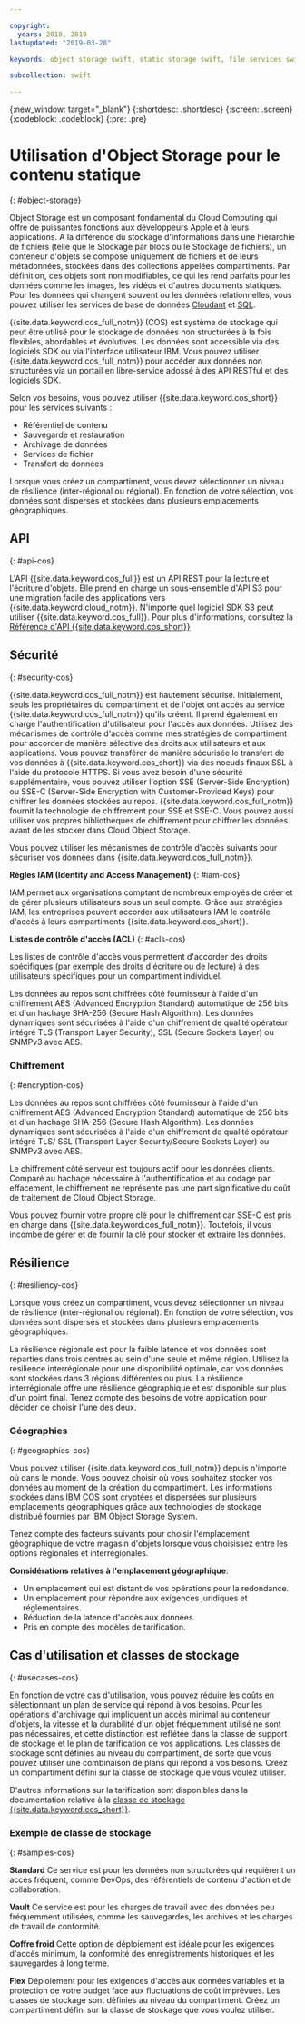 ```yaml
---

copyright:
  years: 2018, 2019
lastupdated: "2019-03-28"

keywords: object storage swift, static storage swift, file services swift, swift storage class, cos swift, swift data encryption, static swift

subcollection: swift

---
```


{:new_window: target="_blank"}
{:shortdesc: .shortdesc}
{:screen: .screen}
{:codeblock: .codeblock}
{:pre: .pre}

# Utilisation d'Object Storage pour le contenu statique
{: #object-storage}

Object Storage est un composant fondamental du Cloud Computing qui offre de puissantes fonctions aux développeurs Apple et à leurs applications. A la différence du stockage d'informations dans une hiérarchie de fichiers (telle que le Stockage par blocs ou le Stockage de fichiers), un conteneur d'objets se compose uniquement de fichiers et de leurs métadonnées, stockées dans des collections appelées compartiments. Par définition, ces objets sont non modifiables, ce qui les rend parfaits pour les données comme les images, les vidéos et d'autres documents statiques. Pour les données qui changent souvent ou les données relationnelles, vous pouvez utiliser les services de base de données [Cloudant](/docs/swift/data?topic=swift-cloudant#cloudant) et [SQL](/docs/swift/data?topic=swift-sql_data#sql_data).

{{site.data.keyword.cos_full_notm}} (COS) est système de stockage qui peut être utilisé pour le stockage de données non structurées à la fois flexibles, abordables et évolutives. Les données sont accessible via des logiciels SDK ou via l'interface utilisateur IBM. Vous pouvez utiliser {{site.data.keyword.cos_full_notm}} pour accéder aux données non structurées via un portail en libre-service adossé à des API RESTful et des logiciels SDK. 

Selon vos besoins, vous pouvez utiliser {{site.data.keyword.cos_short}} pour les services suivants :

* Référentiel de contenu
* Sauvegarde et restauration
* Archivage de données
* Services de fichier
* Transfert de données

Lorsque vous créez un compartiment, vous devez sélectionner un niveau de résilience (inter-régional ou régional). En fonction de votre sélection, vos données sont dispersés et stockées dans plusieurs emplacements géographiques.

## API
{: #api-cos}

L'API {{site.data.keyword.cos_full}} est un API REST pour la lecture et l'écriture d'objets. Elle prend en charge un sous-ensemble d'API S3 pour une migration facile des applications vers {{site.data.keyword.cloud_notm}}. N'importe quel logiciel SDK S3 peut utiliser {{site.data.keyword.cos_full}}. Pour plus d'informations, consultez la [Référence d'API {{site.data.keyword.cos_short}}](/docs/services/cloud-object-storage/api-reference?topic=cloud-object-storage-compatibility-api-about#about-the-ibm-cloud-object-storage-api)

## Sécurité
{: #security-cos}

{{site.data.keyword.cos_full_notm}} est hautement sécurisé. Initialement, seuls les propriétaires du compartiment et de l'objet ont accès au service {{site.data.keyword.cos_full_notm}} qu'ils créent. Il prend également en charge l'authentification d'utilisateur pour l'accès aux données. Utilisez des mécanismes de contrôle d'accès comme mes stratégies de compartiment pour accorder de manière sélective des droits aux utilisateurs et aux applications. Vous pouvez transférer de manière sécurisée le transfert de vos données à {{site.data.keyword.cos_short}} via des noeuds finaux SSL à l'aide du protocole HTTPS. Si vous avez besoin d'une sécurité supplémentaire, vous pouvez utiliser l'option SSE (Server-Side Encryption) ou SSE-C (Server-Side Encryption with Customer-Provided Keys) pour chiffrer les données stockées au repos. {{site.data.keyword.cos_full_notm}} fournit la technologie de chiffrement pour SSE et SSE-C. Vous pouvez aussi utiliser vos propres bibliothèques de chiffrement pour chiffrer les données avant de les stocker dans Cloud Object Storage.

Vous pouvez utiliser les mécanismes de contrôle d'accès suivants pour sécuriser vos données dans {{site.data.keyword.cos_full_notm}}.

**Règles IAM (Identity and Access Management)**
{: #iam-cos}

IAM permet aux organisations comptant de nombreux employés de créer et de gérer plusieurs utilisateurs sous un seul compte. Grâce aux stratégies IAM, les entreprises peuvent accorder aux utilisateurs IAM le contrôle d'accès à leurs compartiments {{site.data.keyword.cos_short}}.

**Listes de contrôle d'accès (ACL)**
{: #acls-cos}

Les listes de contrôle d'accès vous permettent d'accorder des droits spécifiques (par exemple des droits d'écriture ou de lecture) à des utilisateurs spécifiques pour un compartiment individuel.

Les données au repos sont chiffrées côté fournisseur à l'aide d'un chiffrement AES (Advanced Encryption Standard) automatique de 256 bits et d'un hachage SHA-256 (Secure Hash Algorithm). Les données dynamiques sont sécurisées à l'aide d'un chiffrement de qualité opérateur intégré TLS (Transport Layer Security), SSL (Secure Sockets Layer) ou SNMPv3 avec AES.

### Chiffrement
{: #encryption-cos}

Les données au repos sont chiffrées côté fournisseur à l'aide d'un chiffrement AES (Advanced Encryption Standard) automatique de 256 bits et d'un hachage SHA-256 (Secure Hash Algorithm). Les données dynamiques sont sécurisées à l'aide d'un chiffrement de qualité opérateur intégré TLS/ SSL (Transport Layer Security/Secure Sockets Layer) ou SNMPv3 avec AES.

Le chiffrement côté serveur est toujours actif pour les données clients. Comparé au hachage nécessaire à l'authentification et au codage par effacement, le chiffrement ne représente pas une part significative du coût de traitement de Cloud Object Storage.

Vous pouvez fournir votre propre clé pour le chiffrement car SSE-C est pris en charge dans {{site.data.keyword.cos_full_notm}}. Toutefois, il vous incombe de gérer et de fournir la clé pour stocker et extraire les données.

## Résilience
{: #resiliency-cos}

Lorsque vous créez un compartiment, vous devez sélectionner un niveau de résilience (inter-régional ou régional). En fonction de votre sélection, vos données sont dispersés et stockées dans plusieurs emplacements géographiques.

La résilience régionale est pour la faible latence et vos données sont réparties dans trois centres au sein d'une seule et même région. Utilisez la résilience interrégionale pour une disponibilité optimale, car vos données sont stockées dans 3 régions différentes ou plus. La résilience interrégionale offre une résilience géographique et est disponible sur plus d'un point final. Tenez compte des besoins de votre application pour décider de choisir l'une des deux.

### Géographies
{: #geographies-cos}

Vous pouvez utiliser {{site.data.keyword.cos_full_notm}} depuis n'importe où dans le monde. Vous pouvez choisir où vous souhaitez stocker vos données au moment de la création du compartiment. Les informations stockées dans IBM COS sont cryptées et dispersées sur plusieurs emplacements géographiques grâce aux technologies de stockage distribué fournies par IBM Object Storage System. 

Tenez compte des facteurs suivants pour choisir l'emplacement géographique de votre magasin d'objets lorsque vous choisissez entre les options régionales et interrégionales.

**Considérations relatives à l'emplacement géographique**:
* Un emplacement qui est distant de vos opérations pour la redondance.
* Un emplacement pour répondre aux exigences juridiques et réglementaires.
* Réduction de la latence d'accès aux données.
* Pris en compte des modèles de tarification.

## Cas d'utilisation et classes de stockage
{: #usecases-cos}

En fonction de votre cas d'utilisation, vous pouvez réduire les coûts en sélectionnant un plan de service qui répond à vos besoins. Pour les opérations d'archivage qui impliquent un accès minimal au conteneur d'objets, la vitesse et la durabilité d'un objet fréquemment utilisé ne sont pas nécessaires, et cette distinction est reflétée dans la classe de support de stockage et le plan de tarification de vos applications. Les classes de stockage sont définies au niveau du compartiment, de sorte que vous pouvez utiliser une combinaison de plans qui répond à vos besoins. Créez un compartiment défini sur la classe de stockage que vous voulez utiliser.

D'autres informations sur la tarification sont disponibles dans la documentation relative à la [classe de stockage {{site.data.keyword.cos_short}}](/docs/services/cloud-object-storage/help?topic=cloud-object-storage-billing#ibm-cos-pricing).

### Exemple de classe de stockage
{: #samples-cos}

**Standard**
Ce service est pour les données non structurées qui requièrent un accès fréquent, comme DevOps, des référentiels de contenu d'action et de collaboration.

**Vault**
Ce service est pour les charges de travail avec des données peu fréquemment utilisées, comme les sauvegardes, les archives et les charges de travail de conformité.

**Coffre froid**
Cette option de déploiement est idéale pour les exigences d'accès minimum, la conformité des enregistrements historiques et les sauvegardes à long terme.

**Flex** Déploiement pour les exigences d'accès aux données variables et la protection de votre budget face aux fluctuations de coût imprévues.
Les classes de stockage sont définies au niveau du compartiment. Créez un compartiment défini sur la classe de stockage que vous voulez utiliser.
